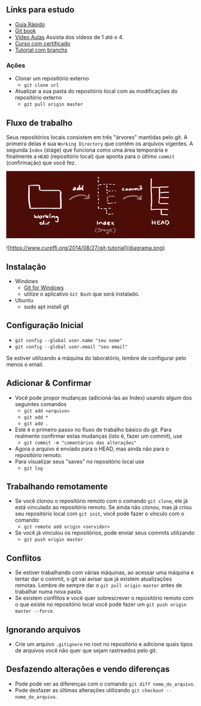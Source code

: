 ## Links para estudo
- [Guia Rápido](https://rogerdudler.github.io/git-guide/index.pt_BR.html)
- [Git book](https://pt.wikiversity.org/wiki/Git_B%C3%A1sico)
- [Vídeo Aulas]("https://www.youtube.com/playlist?list=PLInBAd9OZCzzHBJjLFZzRl6DgUmOeG3H0") Assista dos vídeos de 1 até o 4.
- [Curso com certificado](https://www.schoolofnet.com/curso/git)
- [Tutorial com branchs](https://medium.com/trainingcenter/plano-para-estudar-git-e-github-enquanto-aprende-programa%C3%A7%C3%A3o-f5d5f986f459)


### Ações
- Clonar um repositório externo
    - `git clone url`
- Atualizar a sua pasta do repositório local com as modificações do repositório externo
    - `git pull origin master`

## Fluxo de trabalho

Seus repositórios locais consistem em três "árvores" mantidas pelo git. A primeira delas é sua `Working Directory` que contém os arquivos vigentes. A segunda `Index` (stage) que funciona como uma área temporária e finalmente a `HEAD` (repositório local) que aponta para o último `commit` (confirmação) que você fez.

![](trees.png)

![https://www.cureffi.org/2014/08/27/git-tutorial](diagrama.png)

## Instalação
- Windows
    - [Git for Windows](https://gitforwindows.org/)
    - utilize o aplicativo `Git Bash` que será instalado.
- Ubuntu
    - sudo apt install git

## Configuração Inicial
- `git config --global user.name "seu nome"`
- `git config --global user.email "seu email"`

Se estiver utilizando a máquina do laboratório, lembre de configurar pelo menos o email.


## Adicionar & Confirmar

- Você pode propor mudanças (adicioná-las ao Index) usando algum dos seguintes comandos
  - `git add <arquivo>`
  - `git add *`
  - `git add .`
- Este é o primeiro passo no fluxo de trabalho básico do git. Para realmente confirmar estas mudanças (isto é, fazer um commit), use
    - `git commit -m "comentários das alterações"`
- Agora o arquivo é enviado para o HEAD, mas ainda não para o repositório remoto.
- Para visualizar seus "saves" no repositório local use
    - `git log`

## Trabalhando remotamente
- Se você clonou o repositório remoto com o comando `git clone`, ele já está vinculado ao repositório remoto. Se ainda não clonou, mas já criou seu repositório local com `git init`, você pode fazer o vínculo com o comando:
    - `git remote add origin <servidor>`
- Se você já vinculou os repositórios, pode enviar seus commits utilizando
    - `git push origin master`

## Conflitos
- Se estiver trabalhando com várias máquinas, ao acessar uma máquina e tentar dar o commit, o git vai avisar que já existem atualizações remotas. Lembre de sempre dar o `git pull origin master` antes de trabalhar numa nova pasta.
- Se existem conflitos e você quer sobrescrever o repositório remoto com o que existe no repositório local você pode fazer um `git push origin master --force`.

## Ignorando arquivos
- Crie um arquivo `.gitignore` no root no repositório e adicione quais tipos de arquivos você não quer que sejam rastreados pelo git.

## Desfazendo alterações e vendo diferenças
- Pode pode ver as diferenças com o comando `git diff nome_do_arquivo`.
- Pode desfazer as últimas alterações utilizando `git checkout -- nome_do_arquivo`.

